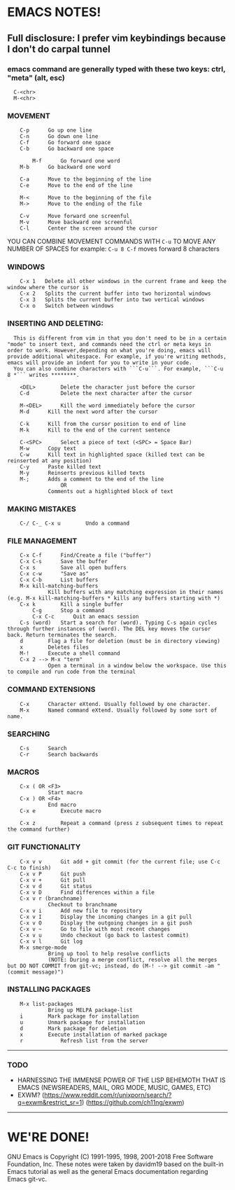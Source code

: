 # EMACS NOTES!

## Full disclosure: I prefer vim keybindings because I don't do carpal tunnel

### emacs command are generally typed with these two keys: ctrl, "meta" (alt, esc)

      C-<chr>
      M-<chr>

### MOVEMENT
```
	C-p	     Go up one line
	C-n	     Go down one line
	C-f	     Go forward one space
	C-b	     Go backward one space

        M-f	     Go forward one word
	M-b	     Go backward one word

	C-a	     Move to the beginning of the line
	C-e	     Move to the end of the line

	M-<	     Move to the beginning of the file
	M->	     Move to the ending of the file

	C-v	     Move forward one screenful
	M-v	     Move backward one screenful
	C-l	     Center the screen around the cursor
```
YOU CAN COMBINE MOVEMENT COMMANDS WITH ```C-u``` TO MOVE ANY NUMBER OF SPACES
    for example: ```C-u 8 C-f``` moves forward 8 characters

### WINDOWS
```
	C-x 1	Delete all other windows in the current frame and keep the window where the cursor is
	C-x 2	Splits the current buffer into two horizontal windows
	C-x 3	Splits the current buffer into two vertical windows
	C-x o	Switch between windows
```
### INSERTING AND DELETING:
	  This is different from vim in that you don't need to be in a certain "mode" to insert text, and commands need the ctrl or meta keys in order to work. However,depending on what you're doing, emacs will provide additional whitespace. For example, if you're writing methods, emacs will provide an indent for you to write in your code.
	  You can also combine characters with ```C-u```. For example, ```C-u 8 *``` writes ********.
```
	<DEL>        Delete the character just before the cursor
	C-d   	     Delete the next character after the cursor

	M-<DEL>      Kill the word immediately before the cursor
	M-d	     Kill the next word after the cursor

	C-k	     Kill from the cursor position to end of line
	M-k	     Kill to the end of the current sentence

	C-<SPC>	     Select a piece of text (<SPC> = Space Bar)
	M-w	     Copy text
	C-w	     Kill text in highlighted space (killed text can be reinserted at any position)
	C-y	     Paste killed text
	M-y	     Reinserts previous killed texts
	M-;	     Adds a comment to the end of the line
	             OR
		     Comments out a highlighted block of text
```
### MAKING MISTAKES
```
	C-/ C-_ C-x u	     Undo a command
```
### FILE MANAGEMENT
```
	C-x C-f	     Find/Create a file ("buffer")
	C-x C-s	     Save the buffer
	C-x s	     Save all open buffers
	C-x c-w	     "Save as"
	C-x C-b	     List buffers
	M-x kill-matching-buffers	
		     Kill buffers with any matching expression in their names (e.g. M-x kill-matching-buffers * kills any buffers starting with *)
	C-x k	     Kill a single buffer
        C-g	     Stop a command
        C-x C-c	     Quit an emacs session
	C-s (word)   Start a search for (word). Typing C-s again cycles through further instances of (word). The DEL key moves the cursor back. Return terminates the search.
	d	     Flag a file for deletion (must be in directory viewing)
	x	     Deletes files
	M-!	     Execute a shell command
	C-x 2 --> M-x "term"
		     Open a terminal in a window below the workspace. Use this to compile and run code from the terminal
```
### COMMAND EXTENSIONS
```
	C-x	     Character eXtend. Usually followed by one character.
	M-x	     Named command eXtend. Usually followed by some sort of name.
```
### SEARCHING
```
	C-s	     Search
	C-r	     Search backwards
```

### MACROS
```
	C-x ( OR <F3>
		     Start macro
	C-x ) OR <F4>
		     End macro
	C-x e        Execute macro
	
	C-x z	     Repeat a command (press z subsequent times to repeat the command further)
```

### GIT FUNCTIONALITY
```
	C-x v v      Git add + git commit (for the current file; use C-c C-c to finish)
	C-x v P	     Git push
	C-x v +      Git pull
	C-x v d	     Git status
	C-x v D      Find differences within a file
	C-x v r (branchname)      
		     Checkout to branchname
	C-x v i      Add new file to repository
	C-x v I      Display the incoming changes in a git pull
	C-x v O      Display the outgoing changes in a git push
	C-x v ~      Go to file with most recent changes
	C-x v u      Undo checkout (go back to lastest commit)
	C-x v l      Git log
	M-x smerge-mode
		     Bring up tool to help resolve conflicts
		     (NOTE: During a merge conflict, resolve all the merges but DO NOT COMMIT from git-vc; instead, do (M-! --> git commit -am "(commit message)")
```
### INSTALLING PACKAGES
```
	M-x list-packages
		     Bring up MELPA package-list
	i	     Mark package for installation
	u	     Unmark package for installation
	d 	     Mark package for deletion
	x	     Execute installation of marked package
	r            Refresh list from the server
```
-------------------------------------------------------------------------------
### TODO
- HARNESSING THE IMMENSE POWER OF THE LISP BEHEMOTH THAT IS EMACS (NEWSREADERS, MAIL, ORG MODE, MUSIC, GAMES, ETC)
- EXWM? (https://www.reddit.com/r/unixporn/search/?q=exwm&restrict_sr=1) (https://github.com/ch11ng/exwm)
-------------------------------------------------------------------------------
# WE'RE DONE!
GNU Emacs is Copyright (C) 1991-1995, 1998, 2001-2018 Free Software Foundation, Inc.
These notes were taken by davidm19 based on the built-in Emacs tutorial as well as the general Emacs documentation regarding Emacs git-vc.
